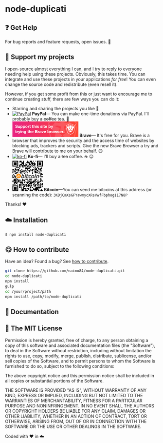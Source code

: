 # node-duplicati 


## :question: Get Help

For bug reports and feature requests, open issues. :bug:

## :sparkling_heart: Support my projects

I open-source almost everything I can, and I try to reply to everyone needing help using these projects. Obviously,
this takes time. You can integrate and use these projects in your applications _for free_! You can even change the source code and redistribute (even resell it).

However, if you get some profit from this or just want to encourage me to continue creating stuff, there are few ways you can do it:

-   Starring and sharing the projects you like :rocket:
-   [![PayPal][badge_paypal]][paypal-donations] **PayPal**— You can make one-time donations via PayPal. I'll probably buy a ~~coffee~~ tea. :tea:
-   [![Support me on using Brave Browser][badge_brave]][brave] **Brave**— It's free for you. Brave is a browser that improves the security and the access time of websites by blocking ads, trackers and scripts. Give the new Brave Browser a try and Brave will contribute to me on your behalf. :wink:
-   [![ko-fi](https://www.ko-fi.com/img/githubbutton_sm.svg)](https://ko-fi.com/T6T412CXA) **Ko-fi**— I'll buy a ~~tea~~ coffee. :coffee: :wink:
-   ![](./docs/bitcoin.png) **Bitcoin**—You can send me bitcoins at this address (or scanning the code): `3KDjCmXsGFYawmycXRsVwfFbphog117N8P`

Thanks! :heart:

## :cloud: Installation

```sh
$ npm install node-duplicati
```

## :yum: How to contribute

Have an idea? Found a bug? See [how to contribute][contributing].

```sh
git clone https://github.com/naimo84/node-duplicati.git
cd node-duplicati
npm install
gulp
cd /your/project/path
npm install /path/to/node-duplicati
```

## :memo: Documentation


## :scroll: The MIT License

Permission is hereby granted, free of charge, to any person obtaining a copy
of this software and associated documentation files (the "Software"), to deal in the Software without restriction, including without limitation the rights to use, copy, modify, merge, publish, distribute, sublicense, and/or sell copies of the Software, and to permit persons to whom the Software is furnished to do so, subject to the following conditions:

The above copyright notice and this permission notice shall be included in
all copies or substantial portions of the Software.

THE SOFTWARE IS PROVIDED "AS IS", WITHOUT WARRANTY OF ANY KIND, EXPRESS OR IMPLIED, INCLUDING BUT NOT LIMITED TO THE WARRANTIES OF MERCHANTABILITY, FITNESS FOR A PARTICULAR PURPOSE AND NONINFRINGEMENT. IN NO EVENT SHALL THE
AUTHORS OR COPYRIGHT HOLDERS BE LIABLE FOR ANY CLAIM, DAMAGES OR OTHER LIABILITY, WHETHER IN AN ACTION OF CONTRACT, TORT OR OTHERWISE, ARISING FROM, OUT OF OR IN CONNECTION WITH THE SOFTWARE OR THE USE OR OTHER DEALINGS IN THE SOFTWARE.

Coded with :heart: in :cloud:

[badge_brave]: ./docs/support_banner.png
[badge_paypal]: https://img.shields.io/badge/Donate-PayPal-blue.svg
[paypal-donations]: https://paypal.me/NeumannBenjamin
[brave]: https://brave.com/nai412
[contributing]: /CONTRIBUTING.md
